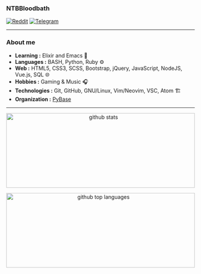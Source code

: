 ### NTBBloodbath
[![Reddit](https://img.shields.io/reddit/user-karma/combined/NTBBloodbath?logo=reddit&style=for-the-badge)](https://reddit.com/user/NTBBloodbath)
[![Telegram](https://img.shields.io/badge/Telegram-Contact-blue&?link=https://t.me/NTBBloodbath&logo=Telegram&style=for-the-badge)](https://t.me/NTBBloodbath)

---------------------------------------------------------------------------------------------------------------------------------------------------------------------------------

### About me

-  **Learning :** Elixir and Emacs :book:
-  **Languages :** BASH, Python, Ruby :gear:
-  **Web :** HTML5, CSS3, SCSS, Bootstrap, jQuery, JavaScript, NodeJS, Vue.js, SQL :globe_with_meridians:
-  **Hobbies :** Gaming & Music :headphones:
-  **Technologies :** Git, GitHub, GNU/Linux, Vim/Neovim, VSC, Atom :building_construction:
-  **Organization :** [PyBase](https://github.com/PyBase)

---------------------------------------------------------------------------------------------------------------------------------------------------------------------------------

<p align="center">
  <img width="100%" height="200" alt="github stats" src="https://github-readme-stats.vercel.app/api?username=ntbbloodbath&show_icons=true&theme=tokyonight"/>
</p>

<p align="center">
  <img width="100%" height="200" alt="github top languages" src="https://github-readme-stats.vercel.app/api/top-langs/?username=ntbbloodbath&theme=tokyonight&layout=compact"/>
</p>
